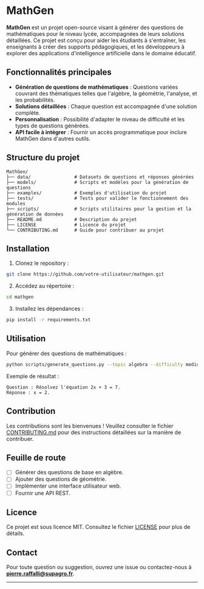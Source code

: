 # MathGen

**MathGen** est un projet open-source visant à générer des questions de mathématiques pour le niveau lycée, accompagnées de leurs solutions détaillées. Ce projet est conçu pour aider les étudiants à s'entraîner, les enseignants à créer des supports pédagogiques, et les développeurs à explorer des applications d'intelligence artificielle dans le domaine éducatif.

## Fonctionnalités principales

- **Génération de questions de mathématiques** : Questions variées couvrant des thématiques telles que l'algèbre, la géométrie, l'analyse, et les probabilités.
- **Solutions détaillées** : Chaque question est accompagnée d'une solution complète.
- **Personnalisation** : Possibilité d'adapter le niveau de difficulté et les types de questions générées.
- **API facile à intégrer** : Fournir un accès programmatique pour inclure MathGen dans d'autres outils.

## Structure du projet

```
MathGen/
├── data/                # Datasets de questions et réponses générées
├── models/              # Scripts et modèles pour la génération de questions
├── examples/            # Exemples d'utilisation du projet
├── tests/               # Tests pour valider le fonctionnement des modules
├── scripts/             # Scripts utilitaires pour la gestion et la génération de données
├── README.md            # Description du projet
├── LICENSE              # Licence du projet
└── CONTRIBUTING.md      # Guide pour contribuer au projet
```

## Installation

1. Clonez le repository :

```bash
git clone https://github.com/votre-utilisateur/mathgen.git
```

2. Accédez au répertoire :

```bash
cd mathgen
```

3. Installez les dépendances :

```bash
pip install -r requirements.txt
```

## Utilisation

Pour générer des questions de mathématiques :

```bash
python scripts/generate_questions.py --topic algebra --difficulty medium
```

Exemple de résultat :

```
Question : Résolvez l'équation 2x + 3 = 7.
Réponse : x = 2.
```

## Contribution

Les contributions sont les bienvenues ! Veuillez consulter le fichier [CONTRIBUTING.md](CONTRIBUTING.md) pour des instructions détaillées sur la manière de contribuer.

## Feuille de route

- [ ] Générer des questions de base en algèbre.
- [ ] Ajouter des questions de géométrie.
- [ ] Implémenter une interface utilisateur web.
- [ ] Fournir une API REST.

## Licence

Ce projet est sous licence MIT. Consultez le fichier [LICENSE](LICENSE) pour plus de détails.

## Contact

Pour toute question ou suggestion, ouvrez une issue ou contactez-nous à **pierre.raffalli@supagro.fr**.

---
